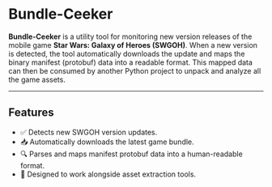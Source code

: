 # Bundle-Ceeker

**Bundle-Ceeker** is a utility tool for monitoring new version releases of the mobile game **Star Wars: Galaxy of Heroes (SWGOH)**. When a new version is detected, the tool automatically downloads the update and maps the binary manifest (protobuf) data into a readable format. This mapped data can then be consumed by another Python project to unpack and analyze all the game assets.

---

## Features

- ✅ Detects new SWGOH version updates.
- 📥 Automatically downloads the latest game bundle.
- 🔍 Parses and maps manifest protobuf data into a human-readable format.
- 🔗 Designed to work alongside asset extraction tools.
